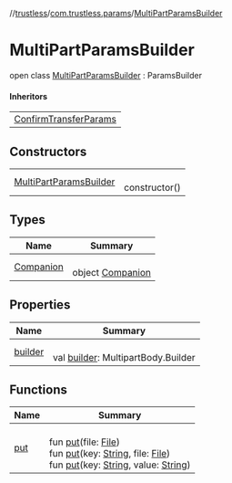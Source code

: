 //[trustless](../../../index.md)/[com.trustless.params](../index.md)/[MultiPartParamsBuilder](index.md)

# MultiPartParamsBuilder

open class [MultiPartParamsBuilder](index.md) : ParamsBuilder

#### Inheritors

| |
|---|
| [ConfirmTransferParams](../../com.trustless.requests.transfers/-confirm-transfer-params/index.md) |

## Constructors

| | |
|---|---|
| [MultiPartParamsBuilder](-multi-part-params-builder.md) | <br>constructor() |

## Types

| Name | Summary |
|---|---|
| [Companion](-companion/index.md) | <br>object [Companion](-companion/index.md) |

## Properties

| Name | Summary |
|---|---|
| [builder](builder.md) | <br>val [builder](builder.md): MultipartBody.Builder |

## Functions

| Name | Summary |
|---|---|
| [put](put.md) | <br>fun [put](put.md)(file: [File](https://developer.android.com/reference/kotlin/java/io/File.html))<br>fun [put](put.md)(key: [String](https://kotlinlang.org/api/latest/jvm/stdlib/kotlin/-string/index.html), file: [File](https://developer.android.com/reference/kotlin/java/io/File.html))<br>fun [put](put.md)(key: [String](https://kotlinlang.org/api/latest/jvm/stdlib/kotlin/-string/index.html), value: [String](https://kotlinlang.org/api/latest/jvm/stdlib/kotlin/-string/index.html)) |
